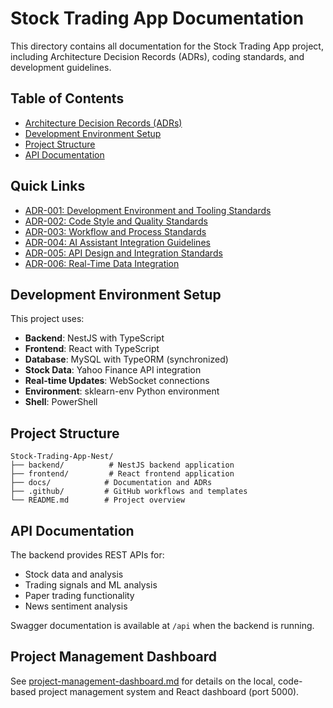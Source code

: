 # Stock Trading App Documentation

This directory contains all documentation for the Stock Trading App project, including Architecture Decision Records (ADRs), coding standards, and development guidelines.

## Table of Contents

- [Architecture Decision Records (ADRs)](./adrs/)
- [Development Environment Setup](#development-environment-setup)
- [Project Structure](#project-structure)
- [API Documentation](#api-documentation)

## Quick Links

- [ADR-001: Development Environment and Tooling Standards](./adrs/001-development-environment-standards.md)
- [ADR-002: Code Style and Quality Standards](./adrs/002-code-style-standards.md)
- [ADR-003: Workflow and Process Standards](./adrs/003-workflow-standards.md)
- [ADR-004: AI Assistant Integration Guidelines](./adrs/004-ai-assistant-guidelines.md)
- [ADR-005: API Design and Integration Standards](./adrs/005-api-design-standards.md)
- [ADR-006: Real-Time Data Integration](./adrs/006-real-data-integration.md)

## Development Environment Setup

This project uses:

- **Backend**: NestJS with TypeScript
- **Frontend**: React with TypeScript
- **Database**: MySQL with TypeORM (synchronized)
- **Stock Data**: Yahoo Finance API integration
- **Real-time Updates**: WebSocket connections
- **Environment**: sklearn-env Python environment
- **Shell**: PowerShell

## Project Structure

```
Stock-Trading-App-Nest/
├── backend/          # NestJS backend application
├── frontend/         # React frontend application
├── docs/            # Documentation and ADRs
├── .github/         # GitHub workflows and templates
└── README.md        # Project overview
```

## API Documentation

The backend provides REST APIs for:

- Stock data and analysis
- Trading signals and ML analysis
- Paper trading functionality
- News sentiment analysis

Swagger documentation is available at `/api` when the backend is running.

## Project Management Dashboard

See [project-management-dashboard.md](./project-management-dashboard.md) for details on the local, code-based project management system and React dashboard (port 5000).
